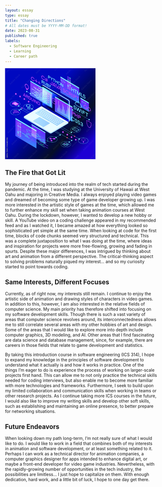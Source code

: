 ```yaml
---
layout: essay
type: essay
title: "Changing Directions"
# All dates must be YYYY-MM-DD format!
date: 2023-08-31
published: true
labels:
  - Software Engineering
  - Learning
  - Career path
---
```


<img width="300px" class="rounded float-start pe-4" src="../img/technical-essays/changing-directions/Software_Dev_1.jpeg">

## The Fire that Got Lit

My journey of being introduced into the realm of tech started during the pandemic. At the time, I was studying at the University of Hawaii at West Oahu and majoring in Creative Media. I always enjoyed playing video games and dreamed of becoming some type of game developer growing up. I was more interested in the artistic style of games at the time, which allowed me to further enhance my skill set when taking animation courses at West Oahu. During the lockdown, however, I wanted to develop a new hobby or skill. A YouTube video on a coding challenge appeared in my recommended feed and as I watched it, I became amazed at how everything looked so sophisticated yet simple at the same time. When looking at code for the first time, blocks of code chunks seemed very structured and technical. This was a complete juxtaposition to what I was doing at the time, where ideas and inspiration for projects were more free-flowing, growing and fading in spurts. Despite these major differences, I was intrigued by thinking about art and animation from a different perspective. The critical-thinking aspect to solving problems naturally piqued my interest… and so my curiosity started to point towards coding. 

## Same Interests, Different Focuses

Currently, as of right now, my interests still remain. I continue to enjoy the artistic side of animation and drawing styles of characters in video games. In addition to this, however, I am also interested in the relative fields of computer science. My main priority has therefore shifted into focusing on my software development skills. Though there is such a vast variety of areas that computer science revolves around, its interconnectedness allows me to still correlate several areas with my other hobbies of art and design. Some of the areas that I would like to explore more into depth include computer graphics, 3D modeling, and AI. Other areas that I find fascinating are data science and database management, since, for example, there are careers in those fields that relate to game development and statistics. 

By taking this introduction course in software engineering (ICS 314), I hope to expand my knowledge in the principles of software development to understand what it actually is and how it works in practice. One of the things I’m eager to do is experience the process of working on larger-scale projects first hand. This can allow me to not only practice the technical skills needed for coding interviews, but also enable me to become more familiar with more technologies and frameworks. Furthermore, I seek to build upon my limited collaboration and communication skills when working in teams or other research projects. As I continue taking more ICS courses in the future, I would also like to improve my writing skills and develop other soft skills, such as establishing and maintaining an online presence, to better prepare for networking situations.

## Future Endeavors

When looking down my path long-term, I’m not really sure of what I would like to do. I would like to work in a field that combines both of my interests in animation and software development, or at least something related to it. Perhaps I can work as a technical director for animation companies, a computer graphics designer for apps intended to enhance digital art, or maybe a front-end developer for video game industries. Nevertheless, with the rapidly-growing number of opportunities in the tech industry, the possibilities are limitless… I just hope to capitalize on them. With enough dedication, hard work, and a little bit of luck, I hope to one day get there.
